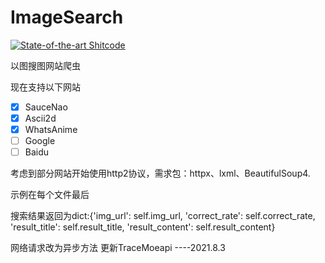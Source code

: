 # ImageSearch

[![State-of-the-art Shitcode](https://img.shields.io/static/v1?label=State-of-the-art&message=Shitcode&color=7B5804)](https://github.com/trekhleb/state-of-the-art-shitcode)

以图搜图网站爬虫

现在支持以下网站

- [x] SauceNao 
- [x] Ascii2d
- [x] WhatsAnime
- [ ] Google
- [ ] Baidu

考虑到部分网站开始使用http2协议，需求包：httpx、lxml、BeautifulSoup4.

示例在每个文件最后

搜索结果返回为dict:{'img_url': self.img_url, 'correct_rate': self.correct_rate, 'result_title': self.result_title, 'result_content': self.result_content}



网络请求改为异步方法 更新TraceMoeapi  ----2021.8.3

